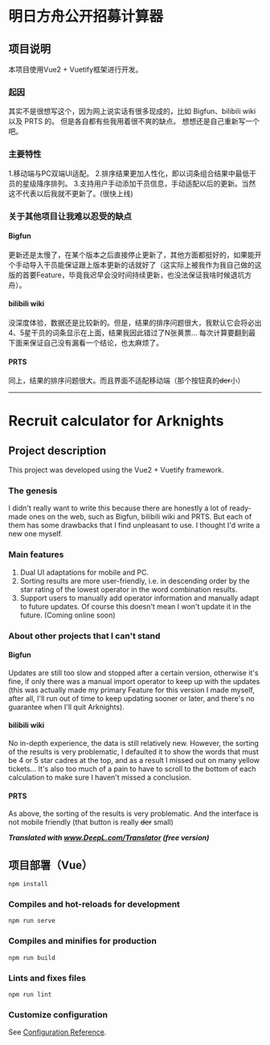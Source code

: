 # 明日方舟公开招募计算器

## 项目说明
本项目使用Vue2 + Vuetify框架进行开发。

### 起因
其实不是很想写这个，因为网上说实话有很多现成的，比如 Bigfun、bilibili wiki 以及 PRTS 的。
但是各自都有些我用着很不爽的缺点。
想想还是自己重新写一个吧。

### 主要特性
1.移动端与PC双端UI适配。
2.排序结果更加人性化，即以词条组合结果中最低干员的星级降序排列。
3.支持用户手动添加干员信息，手动适配以后的更新。当然这不代表以后我就不更新了。(很快上线)

### 关于其他项目让我难以忍受的缺点
#### Bigfun
更新还是太慢了，在某个版本之后直接停止更新了，其他方面都挺好的，如果能开个手动导入干员能保证跟上版本更新的话就好了（这实际上被我作为我自己做的这版的首要Feature，毕竟我迟早会没时间持续更新，也没法保证我啥时候退坑方舟）。

#### bilibili wiki
没深度体验，数据还是比较新的。但是，结果的排序问题很大，我默认它会将必出4、5星干员的词条显示在上面，结果我因此错过了N张黄票...
每次计算要翻到最下面来保证自己没有漏看一个结论，也太麻烦了。

#### PRTS
同上，结果的排序问题很大。而且界面不适配移动端（那个按钮真的~~der~~小）

---

# Recruit calculator for Arknights

## Project description
This project was developed using the Vue2 + Vuetify framework.

### The genesis
I didn't really want to write this because there are honestly a lot of ready-made ones on the web, such as Bigfun, bilibili wiki and PRTS.
But each of them has some drawbacks that I find unpleasant to use.
I thought I'd write a new one myself.

### Main features
1. Dual UI adaptations for mobile and PC.
2. Sorting results are more user-friendly, i.e. in descending order by the star rating of the lowest operator in the word combination results.
3. Support users to manually add operator information and manually adapt to future updates. Of course this doesn't mean I won't update it in the future. (Coming online soon)

### About other projects that I can't stand
#### Bigfun
Updates are still too slow and stopped after a certain version, otherwise it's fine, if only there was a manual import operator to keep up with the updates (this was actually made my primary Feature for this version I made myself, after all, I'll run out of time to keep updating sooner or later, and there's no guarantee when I'll quit Arknights).

#### bilibili wiki
No in-depth experience, the data is still relatively new. However, the sorting of the results is very problematic, I defaulted it to show the words that must be 4 or 5 star cadres at the top, and as a result I missed out on many yellow tickets...
It's also too much of a pain to have to scroll to the bottom of each calculation to make sure I haven't missed a conclusion.

#### PRTS
As above, the sorting of the results is very problematic. And the interface is not mobile friendly (that button is really ~~der~~ small)

***Translated with www.DeepL.com/Translator (free version)***


## 项目部署（Vue）
```
npm install
```

### Compiles and hot-reloads for development
```
npm run serve
```

### Compiles and minifies for production
```
npm run build
```

### Lints and fixes files
```
npm run lint
```

### Customize configuration
See [Configuration Reference](https://cli.vuejs.org/config/).
